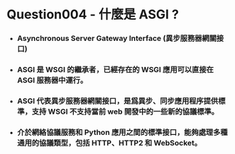 Question004 - 什麼是 ASGI ?
=====
* ### Asynchronous Server Gateway Interface (異步服務器網關接口)
* ### ASGI 是 WSGI 的繼承者，已經存在的 WSGI 應用可以直接在 ASGI 服務器中運行。
* ### ASGI 代表異步服務器網關接口，是爲異步、同步應用程序提供標準，支持 WSGI 不支持當前 web 開發中的一些新的協議標準。
* ### 介於網絡協議服務和 Python 應用之間的標準接口，能夠處理多種通用的協議類型，包括 HTTP、HTTP2 和 WebSocket。
<br />
